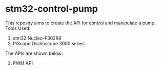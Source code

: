# stm32-control-pump
This reposity aims to create the API for control and manipulate a pump.
Tools Used: 
1. stm32 Nucleo-F302R8
2. PiScope Osciloscope 3000 series

The APIs are shown below:
1. PWM API
